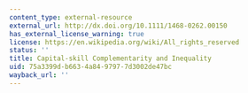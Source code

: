 ```yaml
---
content_type: external-resource
external_url: http://dx.doi.org/10.1111/1468-0262.00150
has_external_license_warning: true
license: https://en.wikipedia.org/wiki/All_rights_reserved
status: ''
title: Capital-skill Complementarity and Inequality
uid: 75a3399d-b663-4a84-9797-7d3002de47bc
wayback_url: ''
---
```

